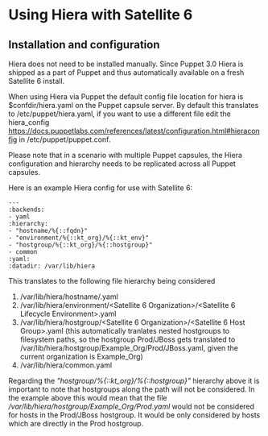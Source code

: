 # Using Hiera with Satellite 6

## Installation and configuration

Hiera does not need to be installed manually. Since Puppet 3.0 Hiera is shipped as a part of Puppet and thus automatically available on a fresh Satellite 6 install.

When using Hiera via Puppet the default config file location for hiera is $confdir/hiera.yaml on the Puppet capsule server. By default this translates to /etc/puppet/hiera.yaml, if you want to use a different file edit the hiera_config https://docs.puppetlabs.com/references/latest/configuration.html#hieraconfig in /etc/puppet/puppet.conf.

Please note that in a scenario with multiple Puppet capsules, the Hiera configuration and hierarchy needs to be replicated across all Puppet capsules.

Here is an example Hiera config for use with Satellite 6:
~~~
---
:backends:
- yaml
:hierarchy:
- "hostname/%{::fqdn}"
- "environment/%{::kt_org}/%{::kt_env}"
- "hostgroup/%{::kt_org}/%{::hostgroup}"
- common
:yaml:
:datadir: /var/lib/hiera
~~~

This translates to the following file hierarchy being considered

1. /var/lib/hiera/hostname/<fqdn>.yaml
2. /var/lib/hiera/environment/<Satellite 6 Organization>/<Satellite 6 Lifecycle Environment>.yaml
3. /var/lib/hiera/hostgroup/<Satellite 6 Organization>/<Satellite 6 Host Group>.yaml (this automatically tranlates nested hostgroups to filesystem paths, so the hostgroup Prod/JBoss gets translated to /var/lib/hiera/hostgroup/Example_Org/Prod/JBoss.yaml, given the current organization is Example_Org)
4. /var/lib/hiera/common.yaml

Regarding the _"hostgroup/%{::kt_org}/%{::hostgroup}"_ hierarchy above it is important to note that hostgroups along the path will not be considered. In the example above this would mean that the file _/var/lib/hiera/hostgroup/Example_Org/Prod.yaml_ would not be considered for hosts in the Prod/JBoss hostgroup. It would be only considered by hosts which are directly in the Prod hostgroup.

